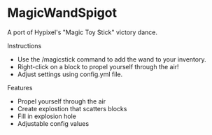 # MagicWandSpigot
A port of Hypixel's "Magic Toy Stick" victory dance.

Instructions
- Use the /magicstick command to add the wand to your inventory.
- Right-click on a block to propel yourself through the air!
- Adjust settings using config.yml file.

Features
- Propel yourself through the air
- Create explostion that scatters blocks
- Fill in explosion hole
- Adjustable config values


